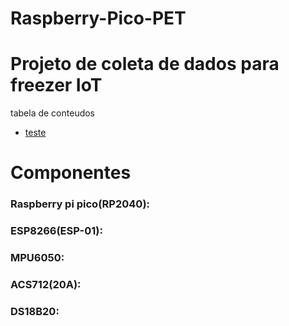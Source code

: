 # Raspberry-Pico-PET
# Projeto de coleta de dados para freezer IoT

tabela de conteudos 

* [teste](#Componentes) 








# Componentes
###   Raspberry pi pico(RP2040):

###   ESP8266(ESP-01):

###   MPU6050:

###   ACS712(20A):

###   DS18B20:
